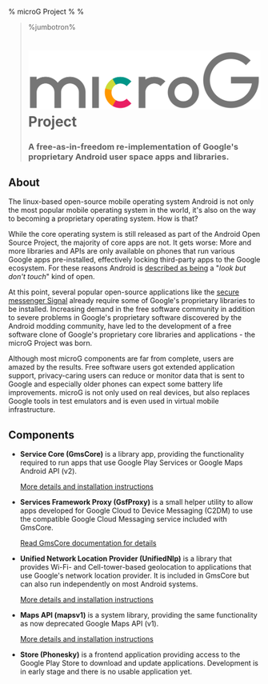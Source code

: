 % microG Project
%
%

> %jumbotron%
> # <img src="/img/microg_full_colored.svg" alt="microG"> Project
> ### A free-as-in-freedom re-implementation of Google's proprietary Android user space apps and libraries.

About
-----
The linux-based open-source mobile operating system Android is not only the most popular mobile operating system in the world, 
it's also on the way to becoming a proprietary operating system. How is that?

While the core operating system is still released as part of the Android Open Source Project, the majority of core apps are not.
It gets worse: More and more libraries and APIs are only available on phones that run various Google apps pre-installed,
effectively locking third-party apps to the Google ecosystem. For these reasons Android is [described as being](http://arstechnica.com/gadgets/2013/10/googles-iron-grip-on-android-controlling-open-source-by-any-means-necessary/4/) a "*look but don't touch*" kind of open.

At this point, several popular open-source applications like the [secure messenger Signal](https://github.com/WhisperSystems/Signal-Android) already require some of Google's proprietary libraries to be installed. 
Increasing demand in the free software community in addition to severe problems in Google's proprietary software discovered by the Android modding community, have led to the development of a free software clone of Google's proprietary core libraries and applications - the microG Project was born.

Although most microG components are far from complete, users are amazed by the results. Free software users got extended application support,
privacy-caring users can reduce or monitor data that is sent to Google and especially older phones can expect some battery life improvements.
microG is not only used on real devices, but also replaces Google tools in test emulators and is even used in virtual mobile infrastructure.

Components
----------
- **Service Core (GmsCore)** is a library app, providing the functionality required to run apps that use Google Play Services or Google Maps Android API (v2).
  
  [More details and installation instructions](https://github.com/microg/android_packages_apps_GmsCore/wiki)
- **Services Framework Proxy (GsfProxy)** is a small helper utility to allow apps developed for Google Cloud to Device Messaging (C2DM) to use the compatible Google Cloud Messaging service included with GmsCore.

  [Read GmsCore documentation for details](https://github.com/microg/android_packages_apps_GmsCore/wiki)
- **Unified Network Location Provider (UnifiedNlp)** is a library that provides Wi-Fi- and Cell-tower-based geolocation to applications that use Google's network location provider.
  It is included in GmsCore but can also run independently on most Android systems.
  
  [More details and installation instructions](https://github.com/microg/android_packages_apps_UnifiedNlp/blob/master/README.md)
- **Maps API (mapsv1)** is a system library, providing the same functionality as now deprecated Google Maps API (v1).

  [More details and installation instructions](https://github.com/microg/android_frameworks_mapsv1)
- **Store (Phonesky)** is a frontend application providing access to the Google Play Store to download and update applications. Development is in early stage and there is no usable application yet.
